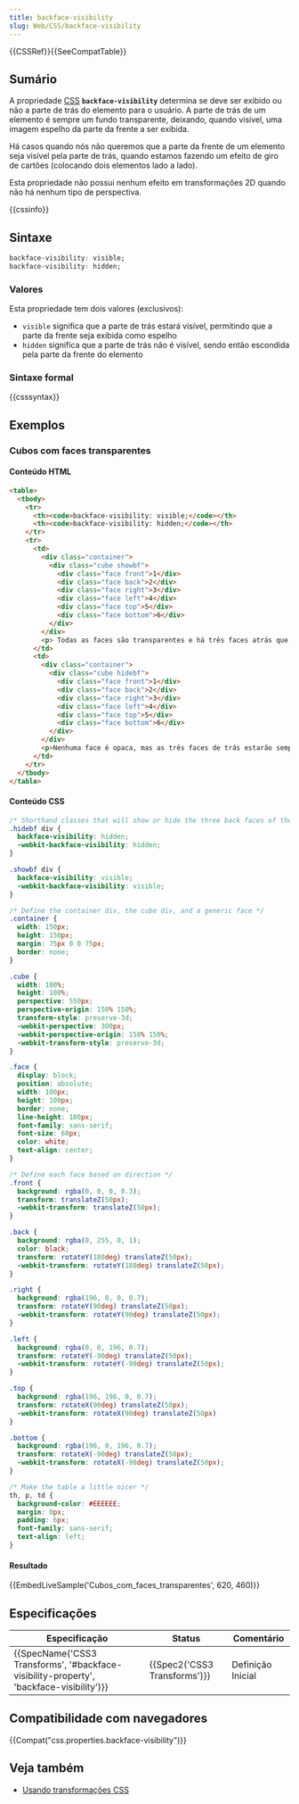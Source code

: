 ```yaml
---
title: backface-visibility
slug: Web/CSS/backface-visibility
---
```


{{CSSRef}}{{SeeCompatTable}}

## Sumário

A propriedade [CSS](/pt-BR/docs/CSS) **`backface-visibility`** determina se deve ser exibido ou não a parte de trás do elemento para o usuário. A parte de trás de um elemento é sempre um fundo transparente, deixando, quando visível, uma imagem espelho da parte da frente a ser exibida.

Há casos quando nós não queremos que a parte da frente de um elemento seja visível pela parte de trás, quando estamos fazendo um efeito de giro de cartões (colocando dois elementos lado a lado).

Esta propriedade não possui nenhum efeito em transformações 2D quando não há nenhum tipo de perspectiva.

{{cssinfo}}

## Sintaxe

```css
backface-visibility: visible;
backface-visibility: hidden;
```

### Valores

Esta propriedade tem dois valores (exclusivos):

- `visible` significa que a parte de trás estará visível, permitindo que a parte da frente seja exibida como espelho
- `hidden` significa que a parte de trás não é visível, sendo então escondida pela parte da frente do elemento

### Sintaxe formal

{{csssyntax}}

## Exemplos

### Cubos com faces transparentes

#### Conteúdo HTML

```html
<table>
  <tbody>
    <tr>
      <th><code>backface-visibility: visible;</code></th>
      <th><code>backface-visibility: hidden;</code></th>
    </tr>
    <tr>
      <td>
        <div class="container">
          <div class="cube showbf">
            <div class="face front">1</div>
            <div class="face back">2</div>
            <div class="face right">3</div>
            <div class="face left">4</div>
            <div class="face top">5</div>
            <div class="face bottom">6</div>
          </div>
        </div>
        <p> Todas as faces são transparentes e há três faces atrás que estão visíveis através das faces da frente.</p>
      </td>
      <td>
        <div class="container">
          <div class="cube hidebf">
            <div class="face front">1</div>
            <div class="face back">2</div>
            <div class="face right">3</div>
            <div class="face left">4</div>
            <div class="face top">5</div>
            <div class="face bottom">6</div>
          </div>
        </div>
        <p>Nenhuma face é opaca, mas as três faces de trás estarão sempre escondidas agora.</p>
      </td>
    </tr>
  </tbody>
</table>
```

#### Conteúdo CSS

```css
/* Shorthand classes that will show or hide the three back faces of the "cube" */
.hidebf div {
  backface-visibility: hidden;
  -webkit-backface-visibility: hidden;
}

.showbf div {
  backface-visibility: visible;
  -webkit-backface-visibility: visible;
}

/* Define the container div, the cube div, and a generic face */
.container {
  width: 150px;
  height: 150px;
  margin: 75px 0 0 75px;
  border: none;
}

.cube {
  width: 100%;
  height: 100%;
  perspective: 550px;
  perspective-origin: 150% 150%;
  transform-style: preserve-3d;
  -webkit-perspective: 300px;
  -webkit-perspective-origin: 150% 150%;
  -webkit-transform-style: preserve-3d;
}

.face {
  display: block;
  position: absolute;
  width: 100px;
  height: 100px;
  border: none;
  line-height: 100px;
  font-family: sans-serif;
  font-size: 60px;
  color: white;
  text-align: center;
}

/* Define each face based on direction */
.front {
  background: rgba(0, 0, 0, 0.3);
  transform: translateZ(50px);
  -webkit-transform: translateZ(50px);
}

.back {
  background: rgba(0, 255, 0, 1);
  color: black;
  transform: rotateY(180deg) translateZ(50px);
  -webkit-transform: rotateY(180deg) translateZ(50px);
}

.right {
  background: rgba(196, 0, 0, 0.7);
  transform: rotateY(90deg) translateZ(50px);
  -webkit-transform: rotateY(90deg) translateZ(50px);
}

.left {
  background: rgba(0, 0, 196, 0.7);
  transform: rotateY(-90deg) translateZ(50px);
  -webkit-transform: rotateY(-90deg) translateZ(50px);
}

.top {
  background: rgba(196, 196, 0, 0.7);
  transform: rotateX(90deg) translateZ(50px);
  -webkit-transform: rotateX(90deg) translateZ(50px)
}

.bottom {
  background: rgba(196, 0, 196, 0.7);
  transform: rotateX(-90deg) translateZ(50px);
  -webkit-transform: rotateX(-90deg) translateZ(50px);
}

/* Make the table a little nicer */
th, p, td {
  background-color: #EEEEEE;
  margin: 0px;
  padding: 6px;
  font-family: sans-serif;
  text-align: left;
}
```

#### Resultado

{{EmbedLiveSample('Cubos_com_faces_transparentes', 620, 460)}}

## Especificações

| Especificação                                                                                                        | Status                               | Comentário        |
| -------------------------------------------------------------------------------------------------------------------- | ------------------------------------ | ----------------- |
| {{SpecName('CSS3 Transforms', '#backface-visibility-property', 'backface-visibility')}} | {{Spec2('CSS3 Transforms')}} | Definição Inicial |

## Compatibilidade com navegadores

{{Compat("css.properties.backface-visibility")}}

## Veja também

- [Usando transformações CSS](/pt-BR/docs/CSS/Using_CSS_transforms)
